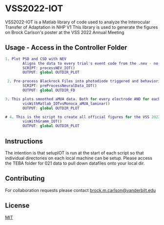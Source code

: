# VSS2022-IOT

VSS2022-IOT is a Matlab library of code used to analyze the Interocular Transfer of Adaptation in NHP V1
This library is used to generate the figures on Brock Carlson's poster at the VSS 2022 Annual Meeting


## Usage - Access in the Controller Folder

```matlab
1. Plot PSD and CSD with NEV
        Aligns the data to every trial's event code from the .nev - no stimulus information available
        SCRIPT: processNEV_IOT()
        OUTPUT: global OUTDIR_PLOT

 2. Pre-process Blackrock Files into photodiode triggered and behaviorially aligned data
        SCRIPT: preProcessNeuralData_IOT()
        OUTPUT: global OUTDIR_FD

3. This plots smoothed aMUA data. Both for every electrode AND for each recordings pref ori / pref eye determination.
        visWithMatlab_IOTvsMonoca_aMUA_laminar()
        OUTPUT: global OUTDIR_PLOT

# 4. This is the script to create all official figures for the VSS 2022 IOT poster
        visWithGramm_IOT()
        OUTPUT: global OUTDIR_PLOT
```

## Instructions
The intention is that setupIOT is run at the start of each script so that
individual directories on each local machine can be setup. Please access 
the TEBA folder for 021 data to pull down datafiles onto your local dir.

## Contributing
For collaboration requests please contact brock.m.carlson@vanderbilt.edu

## License
[MIT](https://choosealicense.com/licenses/mit/)
